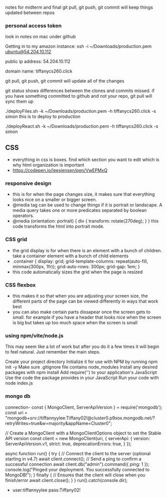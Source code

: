 notes for midterm and final
git pull, git push, git commit will keep things updated between repos
### personal access token
look in notes on mac under github

Getting in to my amazon instance: ssh -i ~/Downloads/production.pem ubuntu@54.204.10.112

public ip address: 54.204.10.112

domain name: tiffanycs260.click

git pull, git push, git commit will update all of the changes

git status shows differences between the clones and commits missed. if you have something committed to github and not your repo, git pull will sync them up

./deployFiles.sh -k ~/Downloads/production.pem -h tiffanycs260.click -s simon
this is to deploy to production

./deployReact.sh -k ~/Downloads/production.pem -h tiffanycs260.click -s simon
## CSS
- everything in css is boxes. find which section you want to edit which is why html organization is important
- https://codepen.io/leesjensen/pen/VwEPMxQ
### responsive design
- this is for when the page changes size, it makes sure that everything looks nice on a smaller or bigger screen.
- @media tag can be used to change things if it is portrait or landscape. A media query takes one or more predicates separated by boolean operators.
- @media (orientation: portrait) {
  div {
    transform: rotate(270deg);
  }
}
this code transforms the html into portrait mode.

### CSS grid
- the grid display is for when there is an element with a bunch of children. take a container element with a bunch of child elements
- .container {
  display: grid;
  grid-template-columns: repeat(auto-fill, minmax(300px, 1fr));
  grid-auto-rows: 300px;
  grid-gap: 1em;
}
- this code automatically sizes the grid when the page is resized  
### CSS flexbox
- this makes it so that when you are adjusting your screen size, the different parts of the page can be viewed differently in ways that work best
- you can also make certain parts dissapear once the screen gets to small. for example if you have a header that looks nice when the screen is big but takes up too much space when the screen is small

### using npm/vite/node.js
This may seem like a lot of work but after you do it a few times it will begin to feel natural. Just remember the main steps.

Create your project directory
Initialize it for use with NPM by running npm init -y
Make sure .gitignore file contains node_modules
Install any desired packages with npm install <package name here>
Add require('<package name here>') to your application's JavaScript
Use the code the package provides in your JavaScript
Run your code with node index.js

### mongo db
connection- 
const { MongoClient, ServerApiVersion } = require('mongodb');
const uri = "mongodb+srv://tiffannyylee:Tiffany02!@cluster0.p9xox.mongodb.net/?retryWrites=true&w=majority&appName=Cluster0";

// Create a MongoClient with a MongoClientOptions object to set the Stable API version
const client = new MongoClient(uri, {
  serverApi: {
    version: ServerApiVersion.v1,
    strict: true,
    deprecationErrors: true,
  }
});

async function run() {
  try {
    // Connect the client to the server	(optional starting in v4.7)
    await client.connect();
    // Send a ping to confirm a successful connection
    await client.db("admin").command({ ping: 1 });
    console.log("Pinged your deployment. You successfully connected to MongoDB!");
  } finally {
    // Ensures that the client will close when you finish/error
    await client.close();
  }
}
run().catch(console.dir);
- user:tiffannyylee pass:Tiffany02!
